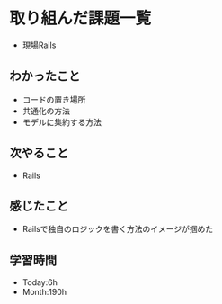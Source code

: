 # 取り組んだ課題一覧
- 現場Rails
## わかったこと
- コードの置き場所
- 共通化の方法
- モデルに集約する方法
## 次やること
- Rails
## 感じたこと
- Railsで独自のロジックを書く方法のイメージが掴めた
## 学習時間
- Today:6h
- Month:190h

